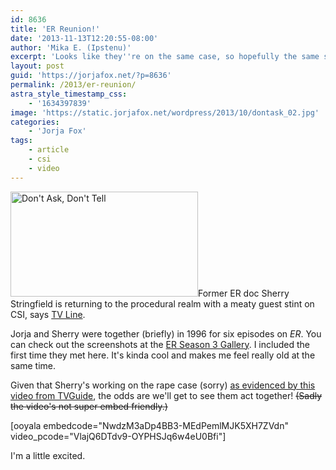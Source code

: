 ```yaml
---
id: 8636
title: 'ER Reunion!'
date: '2013-11-13T12:20:55-08:00'
author: 'Mika E. (Ipstenu)'
excerpt: 'Looks like they''re on the same case, so hopefully the same scene!'
layout: post
guid: 'https://jorjafox.net/?p=8636'
permalink: /2013/er-reunion/
astra_style_timestamp_css:
    - '1634397839'
image: 'https://static.jorjafox.net/wordpress/2013/10/dontask_02.jpg'
categories:
    - 'Jorja Fox'
tags:
    - article
    - csi
    - video
---
```


<img class="alignright size-medium wp-image-8673" alt="Don't Ask, Don't Tell" src="//static.jorjafox.net/wordpress/2013/10/dontask_02.jpg" width="300" height="168" />Former ER doc Sherry Stringfield is returning to the procedural realm with a meaty guest stint on CSI, says <a href="http://tvline.com/2013/10/02/csi-season-14-sherry-stringfield-cast/">TV Line</a>.

Jorja and Sherry were together (briefly) in 1996 for six episodes on _ER_. You can check out the screenshots at the <a href="https://jorjafox.net/gallery/tv/er/season03/">ER Season 3 Gallery</a>. I included the first time they met here. It's kinda cool and makes me feel really old at the same time.

Given that Sherry's working on the rape case (sorry) <a href="http://www.tvguide.com/News/CSI-First-Look-Sherry-Stringfield-1073336.aspx">as evidenced by this video from TVGuide</a>, the odds are we'll get to see them act together! <del>(Sadly the video's not super embed friendly.)</del>

[ooyala embedcode="NwdzM3aDp4BB3-MEdPemlMJK5XH7ZVdn" video_pcode="VlajQ6DTdv9-OYPHSJq6w4eU0Bfi"]

I'm a little excited.
